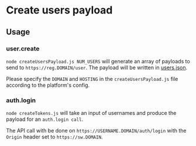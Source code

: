 # Create users payload

## Usage

### user.create

`node createUsersPayload.js NUM_USERS` will generate an array of payloads to send to `https://reg.DOMAIN/user`. The payload will be written in [users.json](users.json).

Please specify the `DOMAIN` and `HOSTING` in the `createUsersPayload.js` file according to the platform's config.

### auth.login

`node createTokens.js` will take an input of usernames and produce the payload for an `auth.login call`.

The API call with be done on `https://USERNAME.DOMAIN/auth/login` with the `Origin` header set to `https://sw.DOMAIN`.


